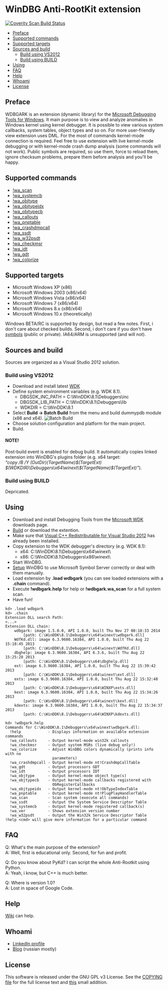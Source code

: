 # WinDBG Anti-RootKit extension
[![Coverity Scan Build Status](https://scan.coverity.com/projects/3610/badge.svg)](https://scan.coverity.com/projects/3610)

* [Preface](#preface)
* [Supported commands](#supported-commands)
* [Supported targets](#supported-targets)
* [Sources and build](#sources-and-build)
    * [Build using VS2012](#build-using-vs2012)
    * [Build using BUILD](#build-using-build)
* [Using](#using)
* [FAQ](#faq)
* [Help](#help)
* [Whoami](#whoami)
* [License](#license)

## Preface

WDBGARK is an extension (dynamic library) for the [Microsoft Debugging Tools for Windows](http://msdn.microsoft.com/en-US/library/windows/hardware/ff551063).
It main purpose is to view and analyze anomalies in Windows kernel using kernel debugger. It is possible to view various system callbacks,
system tables, object types and so on. For more user-friendly view extension uses DML. For the most of commands kernel-mode connection is required.
Feel free to use extension with live kernel-mode debugging or with kernel-mode crash dump analysis (some commands will not work).
Public symbols are required, so use them, force to reload them, ignore checksum problems, prepare them before analysis and you'll be happy.

## Supported commands

* [!wa_scan](https://github.com/swwwolf/wdbgark/wiki/!wa_scan)
* [!wa_systemcb](https://github.com/swwwolf/wdbgark/wiki/!wa_systemcb)
* [!wa_objtype](https://github.com/swwwolf/wdbgark/wiki/!wa_objtype)
* [!wa_objtypeidx](https://github.com/swwwolf/wdbgark/wiki/!wa_objtypeidx)
* [!wa_objtypecb](https://github.com/swwwolf/wdbgark/wiki/!wa_objtypecb)
* [!wa_callouts](https://github.com/swwwolf/wdbgark/wiki/!wa_callouts)
* [!wa_pnptable](https://github.com/swwwolf/wdbgark/wiki/!wa_pnptable)
* [!wa_crashdmpcall](https://github.com/swwwolf/wdbgark/wiki/!wa_crashdmpcall)
* [!wa_ssdt](https://github.com/swwwolf/wdbgark/wiki/!wa_ssdt)
* [!wa_w32psdt](https://github.com/swwwolf/wdbgark/wiki/!wa_w32psdt)
* [!wa_checkmsr](https://github.com/swwwolf/wdbgark/wiki/!wa_checkmsr)
* [!wa_idt](https://github.com/swwwolf/wdbgark/wiki/!wa_idt)
* [!wa_gdt](https://github.com/swwwolf/wdbgark/wiki/!wa_gdt)
* [!wa_colorize](https://github.com/swwwolf/wdbgark/wiki/!wa_colorize)

## Supported targets

* Microsoft Windows XP (x86)
* Microsoft Windows 2003 (x86/x64)
* Microsoft Windows Vista (x86/x64)
* Microsoft Windows 7 (x86/x64)
* Microsoft Windows 8.x (x86/x64)
* Microsoft Windows 10.x (theoretically)

Windows BETA/RC is supported by design, but read a few notes. First, i don't care about checked builds. Second, i don't care
if you don't have [symbols](http://msdn.microsoft.com/en-us/windows/hardware/gg463028.aspx) (public or private).
IA64/ARM is unsupported (and will not).

## Sources and build

Sources are organized as a Visual Studio 2012 solution.

### Build using VS2012

* Download and install latest [WDK](http://msdn.microsoft.com/en-us/windows/hardware/hh852365)
* Define system environment variables (e.g. WDK 8.1).
    * DBGSDK_INC_PATH = C:\WinDDK\8.1\Debuggers\inc
    * DBGSDK_LIB_PATH = C:\WinDDK\8.1\Debuggers\lib
    * WDKDIR = C:\WinDDK\8.1
* Select **Build -> Batch Build** from the menu and build dummypdb module (x86 and x64).
![Batch Build](https://raw.githubusercontent.com/swwwolf/wdbgark/master/images/batch_build.png)
* Choose solution configuration and platform for the main project.
* Build.

#### NOTE!

Post-build event is enabled for debug build. It automatically copies linked extension into WinDBG's plugins folder (e.g. x64 target:  
_"copy /B /Y $(OutDir)$(TargetName)$(TargetExt) $(WDKDIR)\Debuggers\x64\winext\$(TargetName)$(TargetExt)"_).

### Build using BUILD

Depricated.

## Using

* Download and install Debugging Tools from the [Microsoft WDK](http://msdn.microsoft.com/en-us/windows/hardware/hh852365) downloads page.
* [Build](#sources-and-build) or download the extention.
* Make sure that [Visual C++ Redistributable for Visual Studio 2012](http://www.microsoft.com/en-US/download/details.aspx?id=30679) has already been installed.
* Copy extension to the WDK debugger's directory (e.g. WDK 8.1):
    * x64: C:\WinDDK\8.1\Debuggers\x64\winext\
    * x86: C:\WinDDK\8.1\Debuggers\x86\winext\
* Start WinDBG.
* [Setup](http://support.microsoft.com/kb/311503/en-us) WinDBG to use Microsoft Symbol Server correctly or deal with them manually.
* Load extension by **.load wdbgark** (you can see loaded extensions with a **.chain** command).
* Execute **!wdbgark.help** for help or **!wdbgark.wa_scan** for a full system scan.
* Have fun!

```
kd> .load wdbgark  
kd> .chain  
Extension DLL search Path:  
<...>  
Extension DLL chain:  
    wdbgark: image 1.5.0.0, API 1.0.0, built Thu Nov 27 00:18:33 2014
        [path: C:\WinDDK\8.1\Debuggers\x64\winext\wdbgark.dll]
    WdfKd.dll: image 6.3.9600.16384, API 1.0.0, built Thu Aug 22 15:18:45 2013
        [path: C:\WinDDK\8.1\Debuggers\x64\winext\WdfKd.dll]
    dbghelp: image 6.3.9600.16384, API 6.3.6, built Thu Aug 22 15:25:28 2013
        [path: C:\WinDDK\8.1\Debuggers\x64\dbghelp.dll]
    ext: image 6.3.9600.16384, API 1.0.0, built Thu Aug 22 15:39:42 2013
        [path: C:\WinDDK\8.1\Debuggers\x64\winext\ext.dll]
    exts: image 6.3.9600.16384, API 1.0.0, built Thu Aug 22 15:32:48 2013
        [path: C:\WinDDK\8.1\Debuggers\x64\WINXP\exts.dll]
    kext: image 6.3.9600.16384, API 1.0.0, built Thu Aug 22 15:34:26 2013
        [path: C:\WinDDK\8.1\Debuggers\x64\winext\kext.dll]
    kdexts: image 6.3.9600.16384, API 1.0.0, built Thu Aug 22 15:34:37 2013
        [path: C:\WinDDK\8.1\Debuggers\x64\WINXP\kdexts.dll]
```
```
kd> !wdbgark.help
Commands for C:\WinDDK\8.1\Debuggers\x64\winext\wdbgark.dll:
  !help            - Displays information on available extension commands
  !wa_callouts     - Output kernel-mode win32k callouts
  !wa_checkmsr     - Output system MSRs (live debug only!)
  !wa_colorize     - Adjust WinDBG colors dynamically (prints info with no
                     parameters)
  !wa_crashdmpcall - Output kernel-mode nt!CrashdmpCallTable
  !wa_gdt          - Output processors GDT
  !wa_idt          - Output processors IDT
  !wa_objtype      - Output kernel-mode object type(s)
  !wa_objtypecb    - Output kernel-mode callbacks registered with
                     ObRegisterCallbacks
  !wa_objtypeidx   - Output kernel-mode nt!ObTypeIndexTable
  !wa_pnptable     - Output kernel-mode nt!PlugPlayHandlerTable
  !wa_scan         - Scan system (execute all commands)
  !wa_ssdt         - Output the System Service Descriptor Table
  !wa_systemcb     - Output kernel-mode registered callback(s)
  !wa_ver          - Shows extension version number
  !wa_w32psdt      - Output the Win32k Service Descriptor Table
!help <cmd> will give more information for a particular command
```

## FAQ

Q: What's the main purpose of the extension?  
A: Well, first is educational only. Second, for fun and profit.  

Q: Do you know about PyKd? I can script the whole Anti-Rootkit using Python.  
A: Yeah, i know, but C++ is much better.  

Q: Where is version 1.0?  
A: Lost in space of Google Code.  

## Help

[Wiki](https://github.com/swwwolf/wdbgark/wiki) can help.

## Whoami

* [LinkedIn profile](https://www.linkedin.com/in/vrusakov)
* [Blog](http://sww-it.ru/) (russian mostly)

## License

This software is released under the GNU GPL v3 License. See the [COPYING file](COPYING) for the full license text and
[this](http://www.gnu.org/licenses/gpl-faq.en.html#GPLPluginsInNF) small addition.